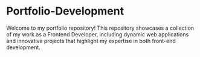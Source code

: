 # Portfolio-Development
Welcome to my portfolio repository! This repository showcases a collection of my work as a Frontend Developer, including dynamic web applications and innovative projects that highlight my expertise in both front-end  development.

